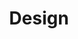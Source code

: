 ---
# This topic lives at
# https://digital.gov/topics/design

slug: "design"

# Topic Title
title: "Design"

deck: "Understand how and why design impacts user experience"

summary: "Guidance, resources, and community to help you use design to create government websites that meet customer needs, work well on any device, and follow federal web requirements."

# Weight
weight: 2

# Overall guidance:
# - Prefer setting section titles and footers in code, with option of user override.
# - Place items in the order they appear, ex: image first.
# - Remove unused settings, like description.
# - Remove redundant settings, like `multiple`. Check length of array instead.

# display topic-collection template for this topic
# @TODO: Remove this option.
topic_collection: true

# populate the topic-collection template with featured links
legislation:
  title: "21st Century Integrated Digital Experience Act"
  link: "/resources/21st-century-integrated-digital-experience-act/"

featured_resources:
  resources:
    - link: "/guides/hcd/discovery-concepts"

# @TODO: Update template to include path with fallback if wrong/nonexistant.
# Avoid issue with `plain-language` vs `plain-language-community-of-practice`
related_communities:
  - "user-experience"

top_resources:
  title: "Design: essential knowledge"
  resources:
  - title: "An introduction to design"
    summary: "If your organization needs to ensure compliance with a design standard or align to a brand, a design system can help you achieve those goals more easily than building a site from scratch. Learn how a design system can help you and what you need to know to get started."
    href: "/resources/an-introduction-to-design/"
  - title: "An introduction to design systems"
    summary: "If your organization needs to ensure compliance with a design standard or align to a brand, a design system can help you achieve those goals more easily than building a site from scratch. Learn how a design system can help you and what you need to know to get started."
    href: "/resources/introduction-to-design-systems/"
  - title: "USWDS design principles"
    summary: "Earn trust by following consistent design principles."
    href: "https://designsystem.digital.gov/design-principles/"
  - title: "Understanding design in 10 questions"
    summary: "Learn how the discipline of design can help your agency improve customer experience."
    href: "/2023/03/03/understanding-design-in-10-questions/"
  - title: "Bringing design in-house"
    summary: "What is design, who are designers, and how can they help your agency? Learn how to build a design team that can help your agency solve “wicked problems” and be more innovative."
    href: "/2023/01/27/bringing-design-in-house/"
  # @TODO: fixed collection logic for default message
  footer:
    title: "See more design resources"
    # Remove this URL if we're just re-linking to the page we're currently on.
    href: https://digital.gov/topics/design

---